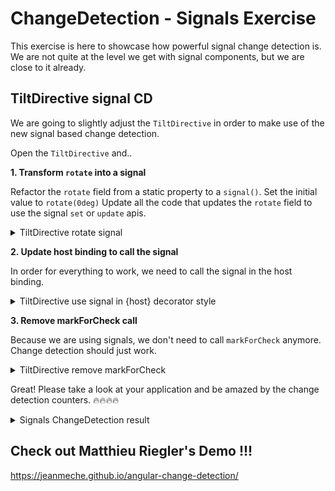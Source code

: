 # ChangeDetection - Signals Exercise

This exercise is here to showcase how powerful signal change detection is. We are not quite at the level
we get with signal components, but we are close to it already.

## TiltDirective signal CD

We are going to slightly adjust the `TiltDirective` in order to make use of the new signal based
change detection.

Open the `TiltDirective` and..

**1. Transform `rotate` into a signal**

Refactor the `rotate` field from a static property to a `signal()`. Set the initial value to `rotate(0deg)`
Update all the code that updates the `rotate` field to use the signal `set` or `update` apis.

<details>
  <summary>TiltDirective rotate signal</summary>

```diff
// tilt.directive.ts

- rotate = 'rotate(0deg)';
+ rotation = signal('rotate(0deg)');
```

```diff
merge(rotate$, reset$).subscribe((rotate) => {
- this.rotate = rotate;
+ this.rotation.set(rotate);
});
```

</details>

**2. Update host binding to call the signal**

In order for everything to work, we need to call the signal in the host binding.

<details>
  <summary>TiltDirective use signal in {host} decorator style</summary>

```ts
// tilt.directive.ts

@Directive({
  selector: '[tilt]',
  standalone: true,
  host: {
    '[style.transform]': 'rotate()' // <-- update this line
  }
})
export class TiltDirective {
  //...
}


```

</details>

**3. Remove markForCheck call**

Because we are using signals, we don't need to call `markForCheck` anymore. Change detection should just work.


<details>
  <summary>TiltDirective remove markForCheck</summary>

```diff
// tilt.directive.ts

@Directive(...)
export class TiltDirective {
  constructor(private elementRef: ElementRef<HTMLElement>) {
    // ...
    merge(rotate$, reset$).subscribe((rotate) => {
      this.rotation.set(rotate);
-     this.cdr.markForCheck(); // <-- remove this line
    });
  }
}
```

</details>


Great! Please take a look at your application and be amazed by the change detection counters.
🔥🔥🔥🔥


<details>
  <summary>Signals ChangeDetection result</summary>

#### Explanation:
- The TiltDirective uses a signal to update the rotation value
- Because nothing is being marked for check, the `AppComponent` is not dirty checked (the counter doesn't increase anymore)
- The `MovieCardComponent` is refreshed (the counter increases) because a signal was updated
- 🎉 This means we can refresh child components without refreshing any parent component (Local Change Detection)!

![signals-cd.gif](images/change-detection/signals-cd.gif)

</details>


## Check out Matthieu Riegler's Demo !!!

https://jeanmeche.github.io/angular-change-detection/
